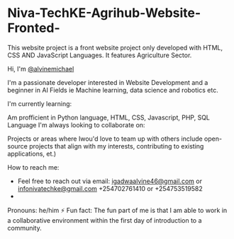 # Niva-TechKE-Agrihub-Website-Fronted-
This website project is a front website project only developed with HTML, CSS AND JavaScript Languages. It features Agriculture Sector.

Hi, I'm [@alvinemichael](https://github.com/alvinemichael)

I'm a passionate developer interested in Website Development and a beginner in AI Fields ie Machine learning, data science and robotics etc. 

I'm currently learning:

Am profficient in Python language, HTML, CSS, Javascript, PHP, SQL Language
I'm always looking to collaborate on:

Projects or areas where Iwou'd love to team up with others include open-source projects that align with my interests, contributing to existing applications, et.)

How to reach me:

* Feel free to reach out via email: igadwaalvine46@gmail.com or infonivatechke@gmail.com
                                    +254702761410 or +254753519582  
* 

Pronouns: 
 he/him
⚡ Fun fact:
The fun part of me is that I am able to work in a collaborative environment within the first day of introduction to a community.
